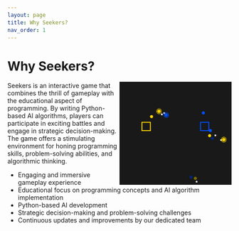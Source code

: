 ```yaml
---
layout: page
title: Why Seekers?
nav_order: 1
---
```


# Why Seekers?

<img alt="Seekers Game Preview" src="assets/images/Seekers.png" align="right" width="50%">

Seekers is an interactive game that combines the thrill of gameplay with the educational aspect of programming. By writing Python-based AI algorithms, players can participate in exciting battles and engage in strategic decision-making. The game offers a stimulating environment for honing programming skills, problem-solving abilities, and algorithmic thinking.

+ Engaging and immersive gameplay experience
+ Educational focus on programming concepts and AI algorithm implementation
+ Python-based AI development
+ Strategic decision-making and problem-solving challenges
+ Continuous updates and improvements by our dedicated team
